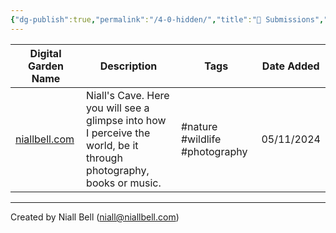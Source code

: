 ```yaml
---
{"dg-publish":true,"permalink":"/4-0-hidden/","title":"🌱 Submissions","contentClasses":"cards cards-cols-3 cards-cover cards-cover-no-border cards-title-hide-icons","noteIcon":null,"created":"2024-12-31T17:31:17.613+00:00","updated":"2024-12-31T17:31:54.874+00:00"}
---
```



| Digital Garden Name                    | Description                                                                                                         | Tags                           | Date Added |
| -------------------------------------- | ------------------------------------------------------------------------------------------------------------------- | ------------------------------ | ---------- |
| [niallbell.com](https://niallbell.com) | Niall's Cave. Here you will see a glimpse into how I perceive the world, be it through photography, books or music. | #nature #wildlife #photography | 05/11/2024 |


---
Created by Niall Bell (niall@niallbell.com)

